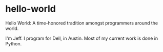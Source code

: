 # hello-world
Hello World: A time-honored tradition amongst programmers around the world.

I'm Jeff. I program for Dell, in Austin. Most of my current work is done in Python.
